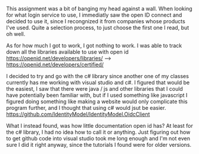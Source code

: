 This assignment was a bit of banging my head against a wall. When looking for what login service to use, I immediatly saw the open ID
connect and decided to use it, since I recongnized it from companies whose products I've used. Quite a selection process, to just choose
the first one I read, but oh well.

As for how much I got to work, I got nothing to work. I was able to track down all the libraries available to use with open id
https://openid.net/developers/libraries/  --> https://openid.net/developers/certified/

I decided to try and go with the c# library since another one of my classes currently has me working with visual studio and c#.
I figured that would be the easiest, I saw that there were java / js and other libraries that I could have potentially been familiar with,
but if I used something like javascript I figured doing something like making a website would only complicate this program further, and I
thought that using c# would jsut be easier.
https://github.com/IdentityModel/IdentityModel.OidcClient

What I instead found, was how little documentation open id has? At least for the c# library, I had no idea how to call it or anything. 
Just figuring out how to get github code into visual studio took me long enough and I'm not even sure I did it right anyway, since the
tutorials I found were for older versions.
